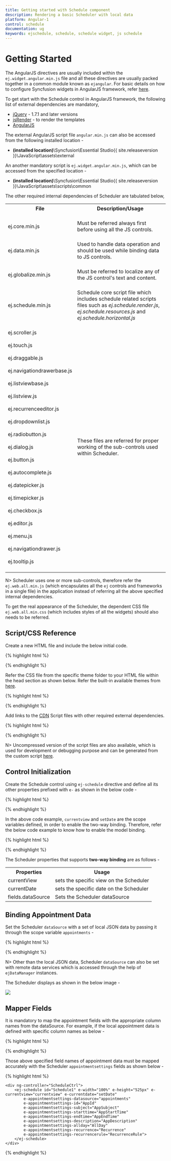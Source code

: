 ```yaml
---
title: Getting started with Schedule component	
description: Rendering a basic Scheduler with local data
platform: Angular-1
control: schedule
documentation: ug
keywords: ejschedule, schedule, schedule widget, js schedule 
---
```


# Getting Started

The AngularJS directives are usually included within the `ej.widget.angular.min.js` file and all these directives are usually packed together in a common module known as `ejangular`. For basic details on how to configure Syncfusion widgets in AngularJS framework, refer [here](https://help.syncfusion.com/js/angularjs).

To get start with the Schedule control in AngularJS framework, the following list of external dependencies are mandatory, 

* [jQuery](http://jquery.com) - 1.7.1 and later versions
* [jsRender](https://github.com/borismoore/jsrender) - to render the templates
* [AngularJS](https://angularjs.org/)

The external AngularJS script file `angular.min.js` can also be accessed from the following installed location - 

* **(installed location)**\Syncfusion\Essential Studio\{{ site.releaseversion }}\JavaScript\assets\external

An another mandatory script is `ej.widget.angular.min.js`, which can be accessed from the specified location - 

* **(installed location)**\Syncfusion\Essential Studio\{{ site.releaseversion }}\JavaScript\assets\scripts\common

The other required internal dependencies of Scheduler are tabulated below,

<table>
<tr>
<th>
File<br/><br/></th><th>
Description/Usage<br/><br/></th></tr>
<tr>
<td>
ej.core.min.js<br/><br/></td><td>
Must be referred always first before using all the JS controls.<br/><br/></td></tr>
<tr>
<td>
ej.data.min.js<br/><br/></td><td>
Used to handle data operation and should be used while binding data to JS controls.<br/><br/></td></tr>
<tr>
<td>
ej.globalize.min.js<br/><br/></td><td>
Must be referred to localize any of the JS control's text and content.<br/><br/></td></tr>
<tr>
<td>
ej.schedule.min.js<br/><br/></td><td>
Schedule core script file which includes schedule related scripts files such as <i>ej.schedule.render.js</i>, <i>ej.schedule.resources.js</i> and <i>ej.schedule.horizontal.js</i><br/><br/></td></tr>
<tr>
<td>
ej.scroller.js<br/><br/>ej.touch.js<br/><br/>ej.draggable.js<br/><br/>ej.navigationdrawerbase.js<br/><br/>ej.listviewbase.js<br/><br/>ej.listview.js<br/><br/>ej.recurrenceeditor.js<br/><br/>ej.dropdownlist.js<br/><br/>ej.radiobutton.js<br/><br/>ej.dialog.js<br/><br/>ej.button.js<br/><br/>ej.autocomplete.js<br/><br/>ej.datepicker.js<br/><br/>ej.timepicker.js<br/><br/>ej.checkbox.js<br/><br/>ej.editor.js<br/><br/>ej.menu.js<br/><br/>ej.navigationdrawer.js<br/><br/>ej.tooltip.js<br/><br/></td><td>
These files are referred for proper working of the sub-controls used within Scheduler.<br/><br/></td></tr>
</table>

N> Scheduler uses one or more sub-controls, therefore refer the `ej.web.all.min.js` (which encapsulates all the `ej` controls and frameworks in a single file) in the application instead of referring all the above specified internal dependencies. 

To get the real appearance of the Scheduler, the dependent CSS file `ej.web.all.min.css` (which includes styles of all the widgets) should also needs to be referred.

## Script/CSS Reference

Create a new HTML file and include the below initial code.

{% highlight html %}

<!DOCTYPE html>
<html lang="en" xmlns="http://www.w3.org/1999/xhtml">
    <head>
        <meta charset="utf-8" />
        <title> </title>
    </head>
    <body>
    </body>
</html>

{% endhighlight %}

Refer the CSS file from the specific theme folder to your HTML file within the head section as shown below. Refer the built-in available themes from [here](https://help.syncfusion.com/js/theming-in-essential-javascript-components).

{% highlight html %}

<head>
    <meta charset="utf-8" />
    <title>Getting Started - Schedule</title>
    <link href="http://cdn.syncfusion.com/{{ site.releaseversion }}/js/web/flat-azure/ej.web.all.min.css" rel="stylesheet" />
</head>

{% endhighlight %}

Add links to the [CDN](https://help.syncfusion.com/js/cdn) Script files with other required external dependencies.

{% highlight html %}

<head>
    <meta charset="utf-8" />
    <title>Getting Started - Schedule</title>
    <link href="http://cdn.syncfusion.com/{{ site.releaseversion }}/js/web/flat-azure/ej.web.all.min.css" rel="stylesheet" />
    <script src="http://cdn.syncfusion.com/js/assets/external/jquery-3.0.0.min.js"></script>
    <script src="http://cdn.syncfusion.com/js/assets/external/jsrender.min.js"></script>
    <script src="http://cdn.syncfusion.com/js/assets/external/angular.min.js"></script>
	<script src="http://cdn.syncfusion.com/{{ site.releaseversion }}/js/web/ej.web.all.min.js"></script>
	<script src="http://cdn.syncfusion.com/{{ site.releaseversion }}/js/common/ej.widget.angular.min.js"></script>
</head>

{% endhighlight %}

N> Uncompressed version of the script files are also available, which is used for development or debugging purpose and can be generated from the custom script [here](http://csg.syncfusion.com).

## Control Initialization

Create the Schedule control using `ej-schedule` directive and define all its other properties prefixed with `e-` as shown in the below code -

{% highlight html %}

<html xmlns="http://www.w3.org/1999/xhtml" ng-app="ScheduleApp">

<body>
	<div ng-controller="ScheduleCtrl">
		<ej-schedule id="Schedule1" e-width="100%" e-height="525px" e-currentview="currentview" e-currentdate="setDate">
	    </ej-schedule>
	</div>
</body>

</html>

{% endhighlight %}

In the above code example, `currentview` and `setDate` are the scope variables defined, in order to enable the two-way binding. Therefore, refer the below code example to know how to enable the model binding.

{% highlight html %}

<html xmlns="http://www.w3.org/1999/xhtml" ng-app="ScheduleApp">
<head> <!-- Dependency file references --> </head>
<body>
	<div ng-controller="ScheduleCtrl">
		<ej-schedule id="Schedule1" e-width="100%" e-height="525px" e-currentview="currentview" e-currentdate="setDate">
	    </ej-schedule>
	</div>
    <script>
	angular.module('ScheduleApp', ['ejangular']).controller('ScheduleCtrl', function ($scope) {
		$scope.setDate = new Date(2016, 4, 5);
		$scope.currentview = "week";
	});
</script>
</body>

</html>

{% endhighlight %}

The Scheduler properties that supports **two-way binding** are as follows - 

<table>
	<tr>
	<th>Properties</th>
	<th>Usage</th>
	</tr>
	<tr>
	<td>currentView</td>
	<td>sets the specific view on the Scheduler</td>
	</tr>
	<tr>
	<td>currentDate</td>
	<td>sets the specific date on the Scheduler</td>
	</tr>
	<tr>
	<td>fields.dataSource</td>
	<td>Sets the Scheduler dataSource</td>
	</tr>
</table>	

## Binding Appointment Data

Set the Scheduler `dataSource` with a set of local JSON data by passing it through the scope variable `appointments` - 

{% highlight html %}

<html xmlns="http://www.w3.org/1999/xhtml" ng-app="ScheduleApp">
<head> <!-- Dependency file references --> </head>
<body>
	<div ng-controller="ScheduleCtrl">
		<ej-schedule id="Schedule1" e-width="100%" e-height="525px" e-currentview="currentview" e-currentdate="setDate"
            e-appointmentsettings-datasource="appointments" 
			e-appointmentsettings-id="Id" 
			e-appointmentsettings-subject="Subject" 
			e-appointmentsettings-starttime="StartTime"
			e-appointmentsettings-endtime="EndTime" 
			e-appointmentsettings-description="Description" 
			e-appointmentsettings-allday="AllDay" 
			e-appointmentsettings-recurrence="Recurrence" 
			e-appointmentsettings-recurrencerule="RecurrenceRule">
	    </ej-schedule>
	</div>
<script>
    var dManager = [{ 
        Id: 1, 
        Subject: "Bering Sea Gold", 
        StartTime: new Date(2016, 4, 5, 5, 30), 
        EndTime: new Date(2016, 4, 5, 7, 30), 
        Description:"", 
        AllDay: false, 
        Recurrence: false
    }];
	angular.module('ScheduleApp', ['ejangular']).controller('ScheduleCtrl', function ($scope) {
        $scope.appointments = dManager;
		$scope.setDate = new Date(2016, 4, 5);
		$scope.currentview = "week";
	});
</script>
</body>

</html>

{% endhighlight %}

N> Other than the local JSON data, Scheduler `dataSource` can also be set with remote data services which is accessed through the help of `ejDataManager` instances.

The Scheduler displays as shown in the below image - 

![](getting-started_images/schedule.png)

## Mapper Fields

It is mandatory to map the appointment fields with the appropriate column names from the dataSource. For example, if the local appointment data is defined with specific column names as below - 

{% highlight html %}

<script>
    var dManager = [{ 
        AppId: 1, 
        AppSubject: "Bering Sea Gold", 
        AppStartTime: new Date(2016, 4, 5, 5, 30), 
        AppEndTime: new Date(2016, 4, 5, 7, 30), 
        AppDescription:"", 
        AllDay: false, 
        Recurrence: false
    }];
</script>

{% endhighlight %}

Those above specified field names of appointment data must be mapped accurately with the Scheduler `appointmentsettings` fields as shown below - 

{% highlight html %}

	<div ng-controller="ScheduleCtrl">
		<ej-schedule id="Schedule1" e-width="100%" e-height="525px" e-currentview="currentview" e-currentdate="setDate"
            e-appointmentsettings-datasource="appointments" 
			e-appointmentsettings-id="AppId" 
			e-appointmentsettings-subject="AppSubject" 
			e-appointmentsettings-starttime="AppStartTime"
			e-appointmentsettings-endtime="AppEndTime" 
			e-appointmentsettings-description="AppDescription" 
			e-appointmentsettings-allday="AllDay" 
			e-appointmentsettings-recurrence="Recurrence" 
			e-appointmentsettings-recurrencerule="RecurrenceRule">
	    </ej-schedule>
	</div>

{% endhighlight %}